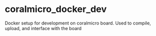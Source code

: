 # coralmicro_docker_dev
Docker setup for development on coralmicro board. Used to compile, upload, and interface with the board
